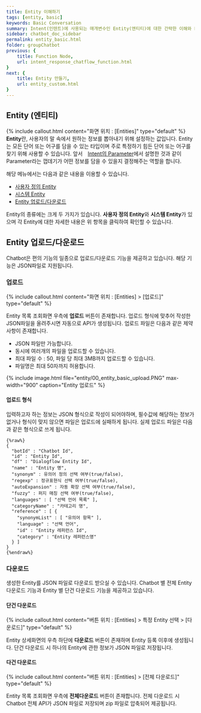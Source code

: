 ```yaml
---
title: Entity 이해하기
tags: [entity, basic]
keywords: Basic Conversation
summary: Intent(인텐트)에 사용되는 매개변수인 Entity(엔티티)에 대한 간략한 이해와 Entity의 상세 유형에 대한 개념을 확인할 수 있습니다.
sidebar: chatbot_doc_sidebar
permalink: entity_basic.html
folder: groupChatbot
previous: {
    title: Function Node, 
    url: intent_response_chatflow_function.html
}
next: {
    title: Entity 만들기,
    url: entity_custom.html
}
---
```


## Entity (엔티티)
 {% include callout.html content="화면 위치 : [Entities]" type="default" %}
**Entity**란, 사용자의 말 속에서 원하는 정보를 뽑아내기 위해 설정하는 값입니다. Entity는 모든 단어 또는 어구를 담을 수 있는 타입이며 주로 특정하기 힘든 단어 또는 어구를 찾기 위해 사용할 수 있습니다. 앞서 <span style="color:#2c3238;"><i class="fa fa-external-link-square" aria-hidden="true" style="margin:0px 5px"></i>[Intent의 Parameter](intent_basic.html#parameter)</span>에서 설명한 것과 같이 Parameter라는 껍데기가 어떤 정보를 담을 수 있을지 결정해주는 역할을 합니다.<br/>

해당 메뉴에서는 다음과 같은 내용을 이용할 수 있습니다.<br/>

- [사용자 정의 Entity](entity_custom.html#사용자-정의-entity)
- [시스템 Entity](entity_system.html#시스템-entity)
- [Entity 업로드/다운로드](entity_basic.html#entity-업로드다운로드)


Entity의 종류에는 크게 두 가지가 있습니다. **사용자 정의 Entity**와 **시스템 Entity**가 있으며 각 Entity에 대한 자세한 내용은 위 항목을 클릭하여 확인할 수 있습니다.

## Entity 업로드/다운로드

Chatbot은 편의 기능의 일종으로 업로드/다운로드 기능을 제공하고 있습니다. 해당 기능은 JSON파일로 지원됩니다.<br/>

### 업로드
{% include callout.html content="화면 위치 : [Entities] > [업로드]" type="default" %}

Entity 목록 조회화면 우측에 **업로드** 버튼이 존재합니다. 업로드 형식에 맞추어 작성한 JSON파일을 올려주시면 자동으로 API가 생성됩니다. 업로드 파일은 다음과 같은 제약사항이 존재합니다.
 - JSON 파일만 가능합니다.
 - 동시에 여러개의 파일을 업로드할 수 있습니다.
 - 최대 파일 수 : 50, 파일 당 최대 3MB까지 업로드할 수 있습니다.
 - 파일명은 최대 50자까지 허용합니다.

<!-- 업로드 화면 -->
{% include image.html file="entity/00_entity_basic_upload.PNG" max-width="900" caption="Entity 업로드" %} 

#### 업로드 형식
입력하고자 하는 정보는 JSON 형식으로 작성이 되어야하며, 필수값에 해당하는 정보가 없거나 형식이 맞지 않으면 파일은 업로드에 실패하게 됩니다. 실제 업로드 파일은 다음과 같은 형식으로 쓰게 됩니다.

```
{%raw%}
{
  "botId" : "Chatbot Id",
  "id" : "Entity Id",
  "df" : "Dialogflow Entity Id",
  "name" : "Entity 명",
  "synonym" : 유의어 정의 선택 여부(true/false),
  "regexp" : 정규표현식 선택 여부(true/false),
  "autoExpansion" : 자동 확장 선택 여부(true/false),
  "fuzzy" : 퍼지 매칭 선택 여부(true/false),
  "languages" : [ "선택 언어 목록" ],
  "categoryName" : "카테고리 명",
  "reference" : [ {
    "synonymList" : [ "유의어 항목" ],
    "language" : "선택 언어",
    "id" : "Entity 레퍼런스 Id",
    "category" : "Entity 레퍼런스명"
  } ]
}
{%endraw%}
```

### 다운로드
생성한 Entity를 JSON 파일로 다운로드 받으실 수 있습니다. Chatbot 별 전체 Entity 다운로드 기능과 Entity 별 단건 다운로드 기능을 제공하고 있습니다.

#### 단건 다운로드
{% include callout.html content="버튼 위치 : [Entities] > 특정 Entity 선택 > [다운로드]" type="default" %}

Entity 상세화면의 우측 하단에 **다운로드**  버튼이 존재하며 Entity 등록 이후에 생성됩니다. 단건 다운로드 시 하나의 Entity에 관한 정보가 JSON 파일로 저장됩니다.

#### 다건 다운로드
{% include callout.html content="버튼 위치 : [Entities] > [전체 다운로드]" type="default" %}

Entity 목록 조회화면 우측에 **전체다운로드** 버튼이 존재합니다. 전체 다운로드 시 Chatbot 전체 API가 JSON 파일로 저장되며 zip 파일로 압축되어 제공됩니다.
